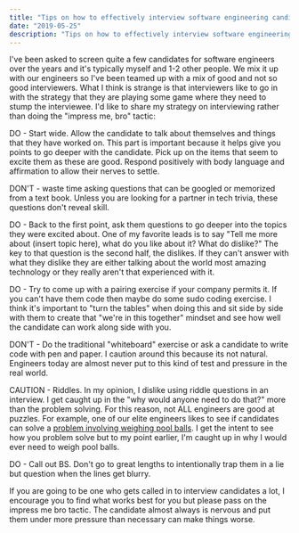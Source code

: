 ```yaml
---
title: "Tips on how to effectively interview software engineering candidates"
date: "2019-05-25"
description: "Tips on how to effectively interview software engineering candidates"
---
```


I've been asked to screen quite a few candidates for software engineers over the years and it's typically myself and 1-2 other people. We mix it up with our engineers so I've been teamed up with a mix of good and not so good interviewers. What I think is strange is that interviewers like to go in with the strategy that they are playing some game where they need to stump the interviewee. I'd like to share my strategy on interviewing rather than doing the "impress me, bro" tactic:

DO - Start wide. Allow the candidate to talk about themselves and things that they have worked on. This part is important because it helps give you points to go deeper with the candidate. Pick up on the items that seem to excite them as these are good. Respond positively with body language and affirmation to allow their nerves to settle.

DON'T - waste time asking questions that can be googled or memorized from a text book. Unless you are looking for a partner in tech trivia, these questions don't reveal skill. 

DO - Back to the first point, ask them questions to go deeper into the topics they were excited about. One of my favorite leads is to say "Tell me more about (insert topic here), what do you like about it?  What do dislike?"  The key to that question is the second half, the dislikes.  If they can't answer with what they dislike they are either talking about the world most amazing technology or they really aren't that experienced with it.

DO - Try to come up with a pairing exercise if your company permits it. If you can't have them code then maybe do some sudo coding exercise. I think it's important to "turn the tables" when doing this and sit side by side with them to create that "we're in this together" mindset and see how well the candidate can work along side with you.

DON'T - Do the traditional "whiteboard" exercise or ask a candidate to write code with pen and paper.  I caution around this because its not natural. Engineers today are almost never put to this kind of test and pressure in the real world.

CAUTION - Riddles.  In my opinion, I dislike using riddle questions in an interview. I get caught up in the "why would anyone need to do that?" more than the problem solving. For this reason, not ALL engineers are good at puzzles. For example, one of our elite engineers likes to see if candidates can solve a [problem involving weighing pool balls](https://www.popularmechanics.com/science/math/a26259/riddle-of-the-week-25-pool-ball-problem/).  I get the intent to see how you problem solve but to my point earlier, I'm caught up in why I would ever need to weigh pool balls.

DO - Call out BS. Don't go to great lengths to intentionally trap them in a lie but question when the lines get blurry.

If you are going to be one who gets called in to interview candidates a lot, I encourage you to find what works best for you but please pass on the impress me bro tactic. The candidate almost always is nervous and put them under more pressure than necessary can make things worse.
